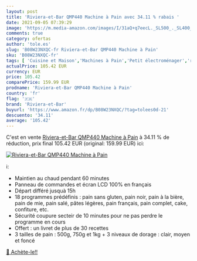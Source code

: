 ```yaml
---
layout: post
title: 'Riviera-et-Bar QMP440 Machine à Pain avec 34.11 % rabais '
date: 2021-09-05 07:39:29
image: 'https://m.media-amazon.com/images/I/31aQ+q7eecL._SL500_._SL400_.jpg'
comments: true
category: ofertas
author: 'tole.es'
slug: 'B08W23NXQC-fr Riviera-et-Bar QMP440 Machine à Pain'
sku: 'B08W23NXQC-fr'
tags: [ 'Cuisine et Maison','Machines à Pain','Petit électroménager','riviera-et-bar', ]
actualPrice: 105.42 EUR
currency: EUR
price: 105.42
comparePrice: 159.99 EUR
prodname: 'Riviera-et-Bar QMP440 Machine à Pain'
country: 'fr'
flag: '🇫🇷'
brand: 'Riviera-et-Bar'
buyurl: 'https://www.amazon.fr/dp/B08W23NXQC/?tag=tolees0d-21'
descuento: '34.11'
average: '105.42'
---
```


C'est en vente [Riviera-et-Bar QMP440 Machine à Pain](https://www.amazon.fr/dp/B08W23NXQC/?tag=tolees0d-21)  à  34.11 % de réduction, prix final  105.42 EUR (original: 159.99 EUR) ici:

[![Riviera-et-Bar QMP440 Machine à Pain](https://m.media-amazon.com/images/I/31aQ+q7eecL._SL500_._SL400_.jpg)](https://www.amazon.fr/dp/B08W23NXQC/?tag=tolees0d-21)

ℹ️:

- Maintien au chaud pendant 60 minutes
- Panneau de commandes et écran LCD 100% en français
- Départ différé jusquà 15h
- 18 programmes prédéfinis : pain sans gluten, pain noir, pain à la bière, pain de mie, pain salé, pâtes légères, pain français, pain complet, cake, confiture, etc.
- Sécurité coupure secteir de 10 minutes pour ne pas perdre le programme en cours
- Offert : un livret de plus de 30 recettes
- 3 tailles de pain : 500g, 750g et 1kg + 3 niveaux de dorage : clair, moyen et foncé

[🛒 Achète-le!!](https://www.amazon.fr/dp/B08W23NXQC/?tag=tolees0d-21)
